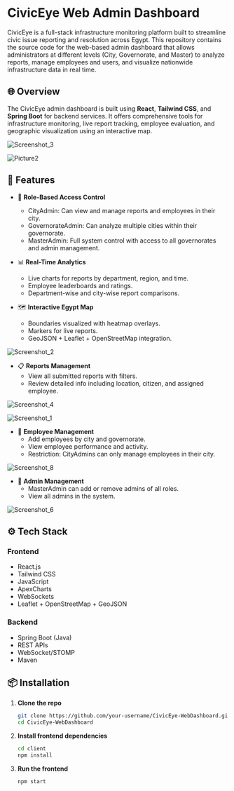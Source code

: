# CivicEye Web Admin Dashboard

CivicEye is a full-stack infrastructure monitoring platform built to streamline civic issue reporting and resolution across Egypt. This repository contains the source code for the web-based admin dashboard that allows administrators at different levels (City, Governorate, and Master) to analyze reports, manage employees and users, and visualize nationwide infrastructure data in real time.

## 🌐 Overview

The CivicEye admin dashboard is built using **React**, **Tailwind CSS**, and **Spring Boot** for backend services. It offers comprehensive tools for infrastructure monitoring, live report tracking, employee evaluation, and geographic visualization using an interactive map.

![Screenshot_3](https://github.com/user-attachments/assets/b91cf1e3-a843-444f-956b-3248f83ad839)

![Picture2](https://github.com/user-attachments/assets/9c419954-8fe5-4d7e-b7c4-5395d8e0bd57)

## 🧩 Features

- 🔐 **Role-Based Access Control**
  - CityAdmin: Can view and manage reports and employees in their city.
  - GovernorateAdmin: Can analyze multiple cities within their governorate.
  - MasterAdmin: Full system control with access to all governorates and admin management.

- 📊 **Real-Time Analytics**
  - Live charts for reports by department, region, and time.
  - Employee leaderboards and ratings.
  - Department-wise and city-wise report comparisons.

- 🗺️ **Interactive Egypt Map**
  - Boundaries visualized with heatmap overlays.
  - Markers for live reports.
  - GeoJSON + Leaflet + OpenStreetMap integration.
  
![Screenshot_2](https://github.com/user-attachments/assets/cdcefcef-90d5-47bb-a1bd-23341e709792)

- 📋 **Reports Management**
  - View all submitted reports with filters.
  - Review detailed info including location, citizen, and assigned employee.

![Screenshot_4](https://github.com/user-attachments/assets/af01239c-8649-4404-a177-7547d10811ac)

![Screenshot_1](https://github.com/user-attachments/assets/77f6f261-f1f5-4517-b21e-49dbc7e25d17)


- 👷 **Employee Management**
  - Add employees by city and governorate.
  - View employee performance and activity.
  - Restriction: CityAdmins can only manage employees in their city.

![Screenshot_8](https://github.com/user-attachments/assets/95a60ebf-f951-42b0-a92a-1872db3065ce)


- 👤 **Admin Management**
  - MasterAdmin can add or remove admins of all roles.
  - View all admins in the system.

![Screenshot_6](https://github.com/user-attachments/assets/cde8af14-6998-478b-8ed0-4a325d2d6bda)


## ⚙️ Tech Stack

### Frontend
- React.js
- Tailwind CSS
- JavaScript
- ApexCharts
- WebSockets
- Leaflet + OpenStreetMap + GeoJSON

### Backend
- Spring Boot (Java)
- REST APIs
- WebSocket/STOMP
- Maven

## 📦 Installation

1. **Clone the repo**
   ```bash
   git clone https://github.com/your-username/CivicEye-WebDashboard.git
   cd CivicEye-WebDashboard
   
2. **Install frontend dependencies**
   ```bash
   cd client
   npm install
   
3. **Run the frontend**
   ```bash
   npm start

